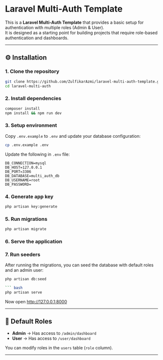 # Laravel Multi-Auth Template

This is a **Laravel Multi-Auth Template** that provides a basic setup
for authentication with multiple roles (Admin & User).\
It is designed as a starting point for building projects that require
role-based authentication and dashboards.

------------------------------------------------------------------------

## ⚙️ Installation

### 1. Clone the repository

``` bash
git clone https://github.com/ZulfikarAzmi/laravel-multi-auth-template.git
cd laravel-multi-auth
```

### 2. Install dependencies

``` bash
composer install
npm install && npm run dev
```

### 3. Setup environment

Copy `.env.example` to `.env` and update your database configuration:

``` bash
cp .env.example .env
```

Update the following in `.env` file:

    DB_CONNECTION=mysql
    DB_HOST=127.0.0.1
    DB_PORT=3306
    DB_DATABASE=multi_auth_db
    DB_USERNAME=root
    DB_PASSWORD=

### 4. Generate app key

``` bash
php artisan key:generate
```

### 5. Run migrations

``` bash
php artisan migrate
```

### 6. Serve the application

### 7. Run seeders

After running the migrations, you can seed the database with default roles and an admin user:

```bash
php artisan db:seed

``` bash
php artisan serve
```

Now open <http://127.0.0.1:8000>

------------------------------------------------------------------------

## 👤 Default Roles

-   **Admin** → Has access to `/admin/dashboard`
-   **User** → Has access to `/user/dashboard`

You can modify roles in the `users` table (`role` column).

------------------------------------------------------------------------


